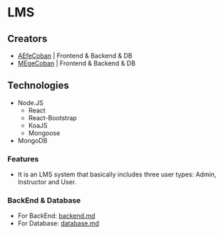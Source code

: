 # LMS

## Creators
- [AEfeCoban](https://github.com/aefecoban) | Frontend & Backend & DB
- [MEgeCoban](https://github.com/megecoban/) | Frontend & Backend & DB

## Technologies
- Node.JS
  - React
  - React-Bootstrap
  - KoaJS
  - Mongoose
- MongoDB


### Features

- It is an LMS system that basically includes three user types: Admin, Instructor and User.



### BackEnd & Database
- For BackEnd: [backend.md](https://github.com/TwinSection/LMS_Soho/blob/main/backend.md)
- For Database: [database.md](https://github.com/TwinSection/LMS_Soho/blob/main/database.md)

